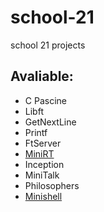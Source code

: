 # school-21

school 21 projects

## Avaliable:
- C Pascine
- Libft
- GetNextLine
- Printf
- FtServer
- [MiniRT][MINIRT]
- Inception
- MiniTalk
- Philosophers
- [Minishell][MINISHELL]

[MINIRT]: https://github.com/antikostya/ray_tracer
[MINISHELL]: https://github.com/antikostya/minishell
